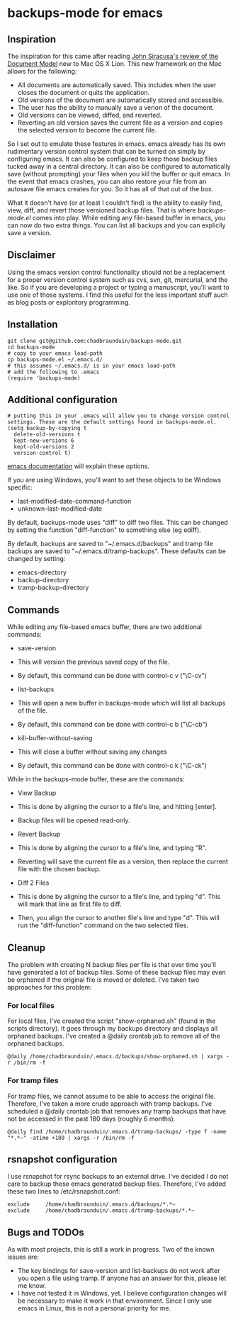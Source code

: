 
# backups-mode for emacs

## Inspiration
The inspiration for this came after reading [John Siracusa's review of the Document Model](http://arstechnica.com/apple/reviews/2011/07/mac-os-x-10-7.ars/7#document-model) new to Mac OS X Lion. This new framework on the Mac allows for the following:

* All documents are automatically saved. This includes when the user closes the document or quits the application.
* Old versions of the document are automatically stored and accessible.
* The user has the ability to manually save a verion of the document.
* Old versions can be viewed, diffed, and reverted.
* Reverting an old version saves the current file as a version and copies the selected version to become the current file.

So I set out to emulate these features in emacs. emacs already has its own rudimentary version control system that can be turned on simply by configuring emacs. It can also be configured to keep those backup files tucked away in a central directory. It can also be configured to automatically save (without prompting) your files when you kill the buffer or quit emacs. In the event that emacs crashes, you can also restore your file from an autosave file emacs creates for you. So it has all of that out of the box.

What it doesn't have (or at least I couldn't find) is the ability to easily find, view, diff, and revert those versioned backup files. That is where *backups-mode.el* comes into play. While editing any file-based buffer in emacs, you can now do two extra things. You can list all backups and you can explicily save a version.

## Disclaimer
Using the emacs version control functionality should not be a replacement for a proper version control system such as cvs, svn, git, mercurial, and the like. So if you are developing a project or typing a manuscript, you'll want to use one of those systems. I find this useful for the less important stuff such as blog posts or exploritory programming.

## Installation
    git clone git@github.com:chadbraunduin/backups-mode.git
    cd backups-mode
    # copy to your emacs load-path
    cp backups-mode.el ~/.emacs.d/
    # this assumes ~/.emacs.d/ is in your emacs load-path
    # add the following to .emacs
    (require 'backups-mode)

## Additional configuration
    # putting this in your .emacs will allow you to change version control settings. These are the default settings found in backups-mode.el.
    (setq backup-by-copying t
      delete-old-versions t
      kept-new-versions 6
      kept-old-versions 2
      version-control t)
[emacs documentation](http://www.gnu.org/software/emacs/elisp/html_node/Numbered-Backups.html) will explain these options.

If you are using Windows, you'll want to set these objects to be Windows specific:

* last-modified-date-command-function
* unknown-last-modified-date

By default, backups-mode uses "diff" to diff two files. This can be changed by setting the function "diff-function" to something else (eg ediff).

By default, backups are saved to "~/.emacs.d/backups" and tramp file backups are saved to "~/.emacs.d/tramp-backups". These defaults can be changed by setting:

* emacs-directory
* backup-directory
* tramp-backup-directory

## Commands
While editing any file-based emacs buffer, there are two additional commands:

* save-version
 * This will version the previous saved copy of the file.
 * By default, this command can be done with control-c v ("\C-cv")

* list-backups
 * This will open a new buffer in backups-mode which will list all backups of the file.
 * By default, this command can be done with control-c b ("\C-cb")
 
* kill-buffer-without-saving
 * This will close a buffer without saving any changes
 * By default, this command can be done with control-c k ("\C-ck")
 
While in the backups-mode buffer, these are the commands:

* View Backup
 * This is done by aligning the cursor to a file's line, and hitting \[enter\]. 
 * Backup files will be opened read-only.

* Revert Backup
 * This is done by aligning the cursor to a file's line, and typing "R".
 * Reverting will save the current file as a version, then replace the current file with the chosen backup.

* Diff 2 Files
 * This is done by aligning the cursor to a file's line, and typing "d". This will mark that line as first file to diff. 
 * Then, you align the cursor to another file's line and type "d". This will run the "diff-function" command on the two selected files.

## Cleanup
The problem with creating N backup files per file is that over time you'll have generated a lot of backup files. Some of these backup files may even be orphaned if the original file is moved or deleted. I've taken two approaches for this problem:

### For local files
For local files, I've created the script "show-orphaned.sh" (found in the scripts directory). It goes through my backups directory and displays all orphaned backups. I've created a @daily crontab job to remove all of the orphaned backups.

    @daily /home/chadbraunduin/.emacs.d/backups/show-orphaned.sh | xargs -r /bin/rm -f
    
### For tramp files
For tramp files, we cannot assume to be able to access the original file. Therefore, I've taken a more crude approach with tramp backups. I've scheduled a @daily crontab job that removes any tramp backups that have not be accessed in the past 180 days (roughly 6 months).

    @daily find /home/chadbraunduin/.emacs.d/tramp-backups/ -type f -name "*.*~" -atime +180 | xargs -r /bin/rm -f

## rsnapshot configuration
I use rsnapshot for rsync backups to an external drive. I've decided I do not care to backup these emacs generated backup files. Therefore, I've added these two lines to /etc/rsnapshot.conf:

    exclude		/home/chadbraunduin/.emacs.d/backups/*.*~
    exclude		/home/chadbraunduin/.emacs.d/tramp-backups/*.*~

## Bugs and TODOs
As with most projects, this is still a work in progress. Two of the known issues are:

* The key bindings for save-version and list-backups do not work after you open a file using tramp. If anyone has an answer for this, please let me know.
* I have not tested it in Windows, yet. I believe configuration changes will be necessary to make it work in that environment. Since I only use emacs in Linux, this is not a personal priority for me.

